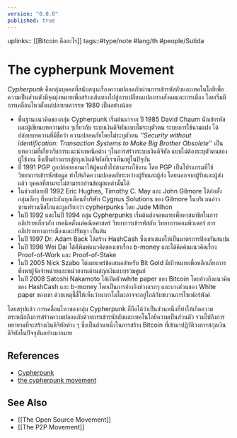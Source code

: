 ```yaml
---
version: "0.0.0"
published: true
---
```

uplinks:: [[Bitcoin คืออะไร]]
tags::#type/note #lang/th #people/Sutida

 # The cypherpunk Movement
 *Cypherpunk* คือกลุ่มบุคคลที่สนับสนุนเรื่องความปลอดภัยผ่านการเข้ารหัสลับเเละเทคโนโลยีเพื่อความเป็นส่วนตัวมีจุดมุ่งหมายเพื่อสร้างเส้นทางไปสู่การเปลี่ยนเเปลงทางสังคมและการเมือง โดยเริ่มมีการเคลื่อนไหวตั้งเเต่ปลายทศวรรษ 1980 เป็นอย่างน้อย
 
 -  พื้นฐานเเนวคิดของกลุ่ม Cypherpunk เริ่มต้นมาจาก ปี 1985 David Chaum นักเข้ารหัสและผู้เขียนบทความต่าง ๆเกี่ยวกับ ระบบเงินดิจิทัลเเบบไม่ระบุตัวตน ระบบการใช้นามแฝง ได้ปล่อยบทความที่มีชื่อว่า ความปลอดภัยโดยไม่ระบุตัวตน *''Security without identification: Transaction Systems to Make Big Brother Obsolete''* เป็นบทความที่เกี่ยวกับการเเนะนำเทคนิคต่าง ๆในการสร้างระบบเงินดิจิทัล แบบไม่ต้องระบุตัวตนของผู้ใช้งาน ซึ่งเป็นก้าวเเรกสู่สกุลเงินดิจิทัลที่เราเห็นอยู่ในปัจุบัน
 -  ปี 1991  PGP ถูกปล่อยออกมาให้ผู้คนทั่วไปสามารถใช้งาน โดย PGP เป็นโปรแกรมที่ใช้วิทยาการเข้ารหัสข้อมูล ทำให้เกิดความปลอดภัยระหว่างผู้รับและผู้ส่ง โดยนอกจากผู้รับและผู้ส่งแล้ว บุคคลที่สามจะไม่สามารถอ่านข้อมูลเหล่านั้นได้
 - ในช่วงปลายปี 1992 Eric Hughes, Timothy C. May และ John Gilmore ได้ก่อตั้งกลุ่มเล็กๆ ที่พบปะกันทุกเดือนที่บริษัท Cygnus Solutions ของ Gilmore ในบริเวณอ่าวซานฟรานซิสโกและถูกเรียกว่า cypherpunks โดย Jude Milhon 
 -  ในปี 1992 และในปี 1994 กลุ่ม Cypherpunks เริ่มต้นส่งจดหมายเพื่อหาสมาชิกในการอภิปรายเกี่ยวกับ เทคนิคตั้งแต่คณิตศาสตร์ วิทยาการเข้ารหัสลับ วิทยาการคอมพิวเตอร์ การอภิปรายทางการเมืองและปรัชญา เป็นต้น
 -   ในปี 1997 Dr. Adam Back ได้สร้าง HashCash ซึ่งเขาเสนอให้เป็นมาตรการป้องกันสแปม 
 -   ในปี 1998 Wei Dai ได้ตีพิมพ์แนวคิดของเขาเรื่อง b-money และได้คิดค้นแนวคิดเรื่อง Proof-of-Work และ Proof-of-Stake 
 -   ในปี 2005 Nick Szabo ได้เผยแพร่ข้อเสนอสำหรับ Bit Gold มีเป้าหมายเพื่อหลีกเลี่ยงการพึ่งพาผู้จัดจำหน่ายและหน่วยงานด้านสกุลเงินแบบรวมศูนย์ 
 -   ในปี 2008 Satoshi Nakamoto ได้เปิดตัวwhite paper ของ Bitcoin โดยอ้างถึงแนวคิดของ HashCash และ b-money โดยเป็นการอ้างอิงช่วงแรกๆ และบางส่วนของ White paper ของเขา ด้วยเหตุนี้ชี้ให้เห็นว่านากาโมโตะอาจจะอยู่ใกล้กับขบวนการไซเฟอร์พังค์

โดยสรุปแล้ว การเคลื่อนไหวของกลุ่ม Cypherpunk ก็ถือได้ว่าเป็นส่วนหนึ่งที่ทำให้เกิดความตระหนักถึงการสร้างความปลอดภัยด้วยการเข้ารหัสลับและเทคโนโลยีความเป็นส่วนตัว รวมไปถึงการพยายามที่จะสร้างเงินดิจิทัลต่าง ๆ ซึ่งเป็นส่วนหนึ่งในการสร้าง Bitcoin ที่เข้ามาปฏิวัติวงการสกุลเงินดิจิทัลในปัจจุบันอย่างมากมาย

## References
- [Cypherpunk](https://en.wikipedia.org/wiki/Cypherpunk)
- [the cypherpunk movement](https://academy.horizen.io/history/the-cypherpunk-movement/)

## See Also
- [[The Open Source Movement]]
- [[The P2P Movement]]
